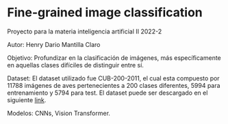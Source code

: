 # Fine-grained image classification

Proyecto para la materia inteligencia artificial II 2022-2



Autor: Henry Dario Mantilla Claro

Objetivo: Profundizar en la clasificación de imágenes, más específicamente en aquellas clases difíciles de distinguir entre sí.

Dataset: El dataset utilizado fue CUB-200-2011, el cual esta compuesto por 11788 imágenes de aves pertenecientes a 200 clases diferentes, 5994 para entrenamiento y 5794 para test. El dataset puede ser descargado en el siguiente [link](https://www.vision.caltech.edu/datasets/cub_200_2011/ "Title").

Modelos: CNNs, Vision Transformer.
